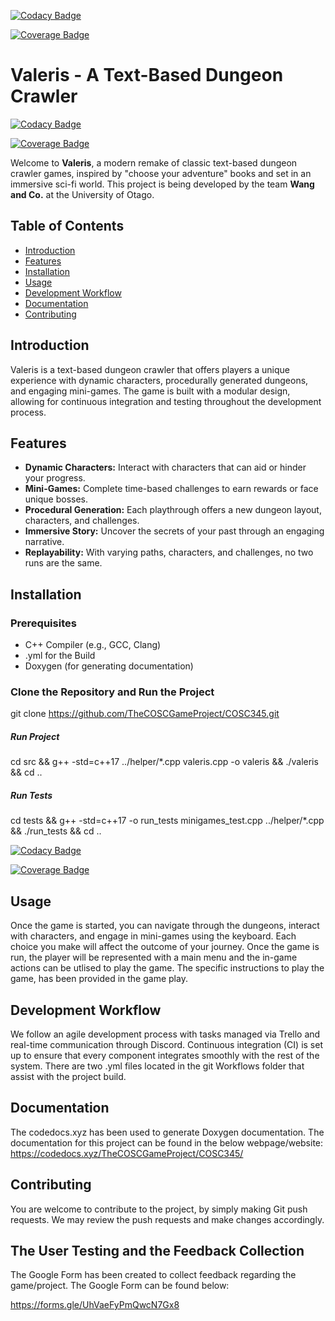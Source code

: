 [![Codacy Badge](https://app.codacy.com/project/badge/Grade/416142ee7b9049e3b421bc0592f98b00)](https://app.codacy.com/gh/TheCOSCGameProject/COSC345/dashboard?utm_source=gh&utm_medium=referral&utm_content=&utm_campaign=Badge_grade)

[![Coverage Badge](https://app.codacy.com/project/badge/Coverage/416142ee7b9049e3b421bc0592f98b00)](https://app.codacy.com/gh/TheCOSCGameProject/COSC345/dashboard?utm_source=gh&utm_medium=referral&utm_content=&utm_campaign=Badge_coverage)

# Valeris - A Text-Based Dungeon Crawler

[![Codacy Badge](https://app.codacy.com/project/badge/Grade/416142ee7b9049e3b421bc0592f98b00)](https://app.codacy.com/gh/TheCOSCGameProject/COSC345/dashboard?utm_source=gh&utm_medium=referral&utm_content=&utm_campaign=Badge_grade)

[![Coverage Badge](https://app.codacy.com/project/badge/Coverage/416142ee7b9049e3b421bc0592f98b00)](https://app.codacy.com/gh/TheCOSCGameProject/COSC345/dashboard?utm_source=gh&utm_medium=referral&utm_content=&utm_campaign=Badge_coverage)

Welcome to **Valeris**, a modern remake of classic text-based dungeon crawler games, inspired by "choose your adventure" books and set in an immersive sci-fi world. This project is being developed by the team **Wang and Co.** at the University of Otago.

## Table of Contents

- [Introduction](#introduction)
- [Features](#features)
- [Installation](#installation)
- [Usage](#usage)
- [Development Workflow](#development-workflow)
- [Documentation](#documentation)
- [Contributing](#contributing)

## Introduction

Valeris is a text-based dungeon crawler that offers players a unique experience with dynamic characters, procedurally generated dungeons, and engaging mini-games. The game is built with a modular design, allowing for continuous integration and testing throughout the development process.

## Features

- **Dynamic Characters:** Interact with characters that can aid or hinder your progress.
- **Mini-Games:** Complete time-based challenges to earn rewards or face unique bosses.
- **Procedural Generation:** Each playthrough offers a new dungeon layout, characters, and challenges.
- **Immersive Story:** Uncover the secrets of your past through an engaging narrative.
- **Replayability:** With varying paths, characters, and challenges, no two runs are the same.

## Installation

### Prerequisites

- C++ Compiler (e.g., GCC, Clang)
- .yml for the Build
- Doxygen (for generating documentation)

### Clone the Repository and Run the Project

git clone https://github.com/TheCOSCGameProject/COSC345.git

##### Run Project

cd src && g++ -std=c++17 ../helper/*.cpp valeris.cpp -o valeris && ./valeris && cd ..

##### Run Tests

cd tests && g++ -std=c++17 -o run_tests minigames_test.cpp ../helper/*.cpp && ./run_tests && cd ..










[![Codacy Badge](https://app.codacy.com/project/badge/Grade/416142ee7b9049e3b421bc0592f98b00)](https://app.codacy.com/gh/TheCOSCGameProject/COSC345/dashboard?utm_source=gh&utm_medium=referral&utm_content=&utm_campaign=Badge_grade)

[![Coverage Badge](https://app.codacy.com/project/badge/Coverage/416142ee7b9049e3b421bc0592f98b00)](https://app.codacy.com/gh/TheCOSCGameProject/COSC345/dashboard?utm_source=gh&utm_medium=referral&utm_content=&utm_campaign=Badge_coverage)


## Usage
Once the game is started, you can navigate through the dungeons, interact with characters, and engage in mini-games using the keyboard. Each choice you make will affect the outcome of your journey. Once the game is run, the player will be represented with a main menu and the in-game actions can be utlised to play the game. The specific instructions to play the game, has been provided in the game play.








## Development Workflow

We follow an agile development process with tasks managed via Trello and real-time communication through Discord. Continuous integration (CI) is set up to ensure that every component integrates smoothly with the rest of the system. There are two .yml files located in the git Workflows folder that assist with the project build.


## Documentation

The codedocs.xyz has been used to generate Doxygen documentation. The documentation for this project can be found in the below webpage/website:
https://codedocs.xyz/TheCOSCGameProject/COSC345/

## Contributing

You are welcome to contribute to the project, by simply making Git push requests. We may review the push requests and make changes accordingly.


## The User Testing and the Feedback Collection

The Google Form has been created to collect feedback regarding the game/project. The Google Form can be found below:

https://forms.gle/UhVaeFyPmQwcN7Gx8

